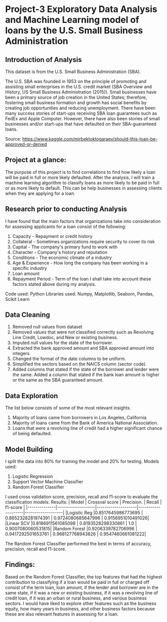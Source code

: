 # Project-3 Exploratory Data Analysis and Machine Learning model of loans by the U.S. Small Business Administration
## Introduction of Analysis
This dataset is from the U.S. Small Business Administration (SBA).

The U.S. SBA was founded in 1953 on the principle of promoting and assisting small enterprises in the U.S. credit market (SBA Overview and History, US Small Business Administration (2015)). Small businesses have been a primary source of job creation in the United States; therefore, fostering small business formation and growth has social benefits by creating job opportunities and reducing unemployment. There have been many success stories of start-ups receiving SBA loan guarantees such as FedEx and Apple Computer. However, there have also been stories of small businesses and/or start-ups that have defaulted on their SBA-guaranteed loans.

Source: https://www.kaggle.com/mirbektoktogaraev/should-this-loan-be-approved-or-denied

## Project at a glance:
The purpose of this project is to find correlations to find how likely a loan will be paid in full or more likely defaulted. After the analysis, I will train a machine learning algorithm to classify loans as more likely to be paid in full or as more likely to default. This can be help businesses in assessing clients when they are applying for a loan.

## Research prior to conducting Analysis
I have found that the main factors that organizations take into consideration for assessing applicants for a loan consist of the following:
1. Capacity - Repayment or credit history
2. Collateral - Sometimes organizations require security to cover its risk
3. Capital - The company's primary fund to work with
4. Character - Company's history and reputation
5. Conditions - The economic climate of a industry
6. Age & Experience - How long the company has been working in a specific industry
7. Loan amount
8. Repayment Period - Term of the loan
I shall take into account these factors stated above during my analysis.

Code used: Python
Libraries used: Numpy, Matplotlib, Seaborn, Pandas, Scikit Learn

## Data Cleaning
1. Removed null values from dataset
2. Removed values that were not classified correctly such as Revolving Line Credit, Lowdoc, and New or existing business.
3. Imputed null values for the state of the borrower.
4. Extracted the bank approved amount and SBA approved amount into integers.
5. Changed the format of the date columns to be uniform.
6. Simplified the sectors based on the NAICS column (sector code).
7. Added columns that stated if the state of the borrower and lender were the same. Added a column that stated if the bank loan amount is higher or the same as the SBA guaranteed amount.

## Data Exploration
The list below consists of some of the most relevant insights.
1. Majority of loans came from borrowers in Los Angeles, California
2. Majority of loans came from the Bank of America National Association.
3. Loans that were a revolving line of credit had a higher significant chance of being defaulted.

## Model Building
I split the data into 80% for training the model and 20% for testing.
Models used:
1. Logistic Regression
2. Support Vector Machine Classifier
3. Random Forest Classifier

I used cross validation score, precision, recall and f1-score to evaluate the classification models.
Results:
| Model        | Crossval score    | Precision.         | Recall             | f1-score          |
|--------------|-------------------|--------------------|--------------------|-------------------|
|Logistic Reg  |0.8517645986773695 | 0.8652328281974391 | 0.9724080685647996 | 0.9156951010491026|
|Linear SCV    |0.8186911561085098 | 0.8193528298330861 | 1.0                | 0.9007080060531815|
|Random Forest |0.9206339782706996 | 0.9417292501653761 | 0.968127768943826  | 0.9547460661081222|

The Random Forest Classifier performed the best in terms of accuracy, precision, recall and f1-score.

## Findings:
Based on the Random Forest Classifier, the top features that had the highest contribution to classifying if a loan would be paid in full or charged off consist of the term loan, loan amount, if the lender and borrower are in the same state, if it was a new or existing business, if it was a revolving line of credit loan, if it was an urban or rural business, and various business sectors. I would have liked to explore other features such as the business equity, how many years in business, and other business factors because these are also relevant features in assessing for a loan.
